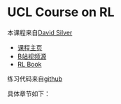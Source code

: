 # UCL Course on RL

本课程来自[David Silver](https://www.davidsilver.uk/)

- [课程主页](https://www.davidsilver.uk/teaching/)
- [B站视频源](https://www.bilibili.com/video/BV1kb411i7KG?from=search&seid=207888378293035613)
- [RL Book](http://incompleteideas.net/book/the-book.html)

练习代码来自[github](https://github.com/dennybritz/reinforcement-learning)


具体章节如下：

```{tableofcontents}
```
